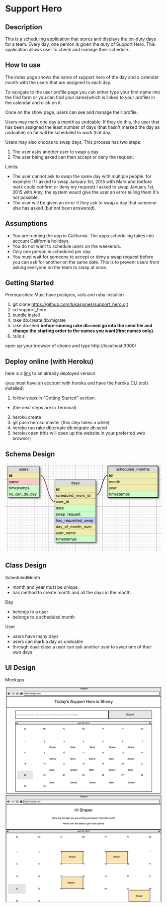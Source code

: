 # Support Hero  

## Description

This is a scheduling application that stores and displays the on-duty days for a team.  Every day, one person is given the duty of Support Hero.  This application allows user to check and manage their schedule.


## How to use

The index page shows the name of support hero of the day and a calendar month with the users that are assigned to each day.  

To navigate to the user profile page you can either type your first name into the find form or you can find your name(which is linked to your profile) in the calendar and click on it.

Once on the show page, users can see and manage their profile.

Users may mark one day a month as undoable.  If they do this, the user that has been assigned the least number of days (that hasn't marked the day as undoable) so far will be scheduled to work that day.

Users may also choose to swap days.  This process has two steps:  

1. The user asks another user to swap a day
2. The user being asked can then accept or deny the request.

Limits:

* The user cannot ask to swap the same day with multiple people. for example: if I asked to swap January 1st, 2015 with Mark and (before mark could confirm or deny my request) I asked to swap January 1st, 2015 with Amy, the system would give the user an error telling them it's not possible.
* The user will be given an error if they ask to swap a day that someone else has asked (but not been answered).


## Assumptions

* You are running the app in California. The apps scheduling takes into account California holidays.
* You do not want to schedule users on the weekends.
* Only one person is scheduled per day.
* You must wait for someone to accept or deny a swap request before you can ask for another on the same date. This is to prevent users from asking everyone on the team to swap at once.


## Getting Started

Prerequisites:
Must have postgres, rails and ruby installed

1. git clone https://github.com/lukasjones/support_hero.git
2. cd support_hero
3. bundle install
4. rake db:create db:migrate 
5. rake db:seed **before running rake db:seed go into the seed file and change the starting order to the names you want(first names only)**.
6. rails s

open up your browser of choice and type http://localhost:3000/

## Deploy online (with Heroku)
here is a [link](http://support-heroes.herokuapp.com) to an already deployed version


(you must have an account with heroku and have the heroku CLI tools installed)

1. follow steps in "Getting Started" section.

- (the next steps are in Terminal)

2. heroku create
3. git push heroku master (this step takes a while)
4. heroku run rake db:create db:migrate db:seed
5. heroku open (this will open up the website in your preferred web browser)

## Schema Design

![Schema](./mockup_and_schema/support_hero_schema.png)


## Class Design


ScheduledMonth
- month and year must be unique
- has method to create month and all the days in the month 


Day
- belongs to a user
- belongs to a scheduled month


User
- users have many days
- users can mark a day as undoable
- through days class a user can ask another user to swap one of their own days


## UI Design

Mockups

![Schema](./mockup_and_schema/support_hero_home_page.png)
![Schema](./mockup_and_schema/support_hero_user_page.png)
 

